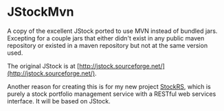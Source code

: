 JStockMvn
=========

A copy of the excellent JStock ported to use MVN instead of bundled jars.  Excepting for a couple jars that either didn't exist in any public maven repository or existed in a maven repository but not at the same version used.

The original JStock is at [http://jstock.sourceforge.net/](http://jstock.sourceforge.net/).

Another reason for creating this is for my new project [StockRS](https://github.com/oehm-smith/StockRS), which is purely a stock portfolio management service with a RESTful web services interface.  It will be based on JStock.
